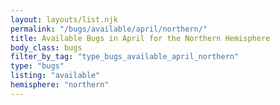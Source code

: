 ```yaml
---
layout: layouts/list.njk
permalink: "/bugs/available/april/northern/"
title: Available Bugs in April for the Northern Hemisphere
body_class: bugs
filter_by_tag: "type_bugs_available_april_northern"
type: "bugs"
listing: "available"
hemisphere: "northern"
---
```

